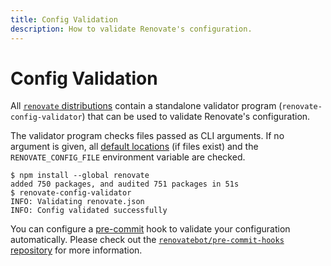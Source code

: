 ```yaml
---
title: Config Validation
description: How to validate Renovate's configuration.
---
```


# Config Validation

All [`renovate` distributions](getting-started/running.md#available-distributions) contain a standalone validator program (`renovate-config-validator`) that can be used to validate Renovate's configuration.

The validator program checks files passed as CLI arguments.
If no argument is given, all [default locations](configuration-options.md) (if files exist) and the `RENOVATE_CONFIG_FILE` environment variable are checked.

```console
$ npm install --global renovate
added 750 packages, and audited 751 packages in 51s
$ renovate-config-validator
INFO: Validating renovate.json
INFO: Config validated successfully
```

You can configure a [pre-commit](https://pre-commit.com) hook to validate your configuration automatically.
Please check out the [`renovatebot/pre-commit-hooks` repository](https://github.com/renovatebot/pre-commit-hooks) for more information.
